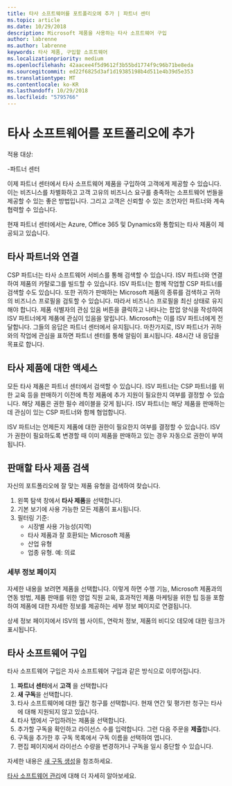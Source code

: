 ```yaml
---
title: 타사 소프트웨어를 포트폴리오에 추가 | 파트너 센터
ms.topic: article
ms.date: 10/29/2018
description: Microsoft 제품을 사용하는 타사 소프트웨어 구입
author: labrenne
ms.author: labrenne
keywords: 타사 제품, 구입할 소프트웨어
ms.localizationpriority: medium
ms.openlocfilehash: 42aacee4f5d9612f3b55bd1774f9c96b71be8eda
ms.sourcegitcommit: ed22f6825d3af1d19385198b4d511e4b39d5e353
ms.translationtype: MT
ms.contentlocale: ko-KR
ms.lasthandoff: 10/29/2018
ms.locfileid: "5795766"
---
```

# <a name="add-third-party-software-to-your-portfolio"></a>타사 소프트웨어를 포트폴리오에 추가

적용 대상:

-파트너 센터

이제 파트너 센터에서 타사 소프트웨어 제품을 구입하여 고객에게 제공할 수 있습니다. 이는 비즈니스를 차별화하고 고객 고유의 비즈니스 요구를 충족하는 소프트웨어 번들을 제공할 수 있는 좋은 방법입니다. 그리고 고객은 신뢰할 수 있는 조언자인 파트너와 계속 협력할 수 있습니다.

현재 파트너 센터에서는 Azure, Office 365 및 Dynamics와 통합되는 타사 제품이 제공되고 있습니다. 

## <a name="connect-with-third-party-partners"></a>타사 파트너와 연결
 
CSP 파트너는 타사 소프트웨어 서비스를 통해 검색할 수 있습니다. ISV 파트너와 연결하여 제품의 카탈로그를 빌드할 수 있습니다. ISV 파트너는 함께 작업할 CSP 파트너를 검색할 수도 있습니다. 또한 귀하가 판매하는 Microsoft 제품의 종류를 검색하고 귀하의 비즈니스 프로필을 검토할 수 있습니다. 따라서 비즈니스 프로필을 최신 상태로 유지해야 합니다. 제품 식별자의 관심 있음 버튼을 클릭하고 나타나는 팝업 양식을 작성하여 ISV 파트너에게 제품에 관심이 있음을 알립니다. Microsoft는 이를 ISV 파트너에게 전달합니다. 그들의 응답은 파트너 센터에서 유지됩니다. 마찬가지로, ISV 파트너가 귀하와의 작업에 관심을 표하면 파트너 센터를 통해 알림이 표시됩니다. 48시간 내 응답을 목표로 합니다.

## <a name="access-to-third-party-offers"></a>타사 제품에 대한 액세스

모든 타사 제품은 파트너 센터에서 검색할 수 있습니다. ISV 파트너는 CSP 파트너를 위한 교육 등을 판매하기 이전에 특정 제품에 추가 지원이 필요한지 여부를 결정할 수 있습니다. 해당 제품은 권한 필수 레이블을 갖게 됩니다. ISV 파트너는 해당 제품을 판매하는 데 관심이 있는 CSP 파트너와 함께 협업합니다. 

ISV 파트너는 언제든지 제품에 대한 권한이 필요한지 여부를 결정할 수 있습니다. ISV가 권한이 필요하도록 변경할 때 이미 제품을 판매하고 있는 경우 자동으로 권한이 부여 됩니다.

## <a name="discover-third-party-products-you-want-to-sell"></a>판매할 타사 제품 검색

자신의 포트폴리오에 잘 맞는 제품 유형을 검색하여 찾습니다. 

1. 왼쪽 탐색 창에서 **타사 제품**을 선택합니다.
2. 기본 보기에 사용 가능한 모든 제품이 표시됩니다.
3. 필터링 기준:
    - 시장별 사용 가능성(지역)
    - 타사 제품과 잘 호환되는 Microsoft 제품
    - 산업 유형
    - 업종 유형. 예: 의료

### <a name="the-details-page"></a>세부 정보 페이지

자세한 내용을 보려면 제품을 선택합니다. 이렇게 하면 수행 기능, Microsoft 제품과의 연동 방법, 제품 판매를 위한 영업 직원 교육, 효과적인 제품 마케팅을 위한 팁 등을 포함하여 제품에 대한 자세한 정보를 제공하는 세부 정보 페이지로 연결됩니다.

상세 정보 페이지에서 ISV의 웹 사이트, 연락처 정보, 제품의 비디오 데모에 대한 링크가 표시됩니다. 

## <a name="purchase-the-third-party-software"></a>타사 소프트웨어 구입

타사 소프트웨어 구입은 자사 소프트웨어 구입과 같은 방식으로 이루어집니다. 

1. **파트너 센터**에서 **고객** 을 선택합니다
2. **새 구독**을 선택합니다.
3. 타사 소프트웨어에 대한 월간 청구를 선택합니다. 현재 연간 및 평가판 청구는 타사에 대해 지원되지 않고 있습니다.
4. 타사 탭에서 구입하려는 제품을 선택합니다.
5. 추가할 구독을 확인하고 라이선스 수를 입력합니다. 그런 다음 주문을 **제출**합니다.
6. 구독을 추가한 후 구독 목록에서 구독 이름을 선택하여 엽니다.
7. 편집 페이지에서 라이선스 수량을 변경하거나 구독을 일시 중단할 수 있습니다.

자세한 내용은 [새 구독 생성](create-a-new-subscription.md)을 참조하세요.

[타사 소프트웨어 관리](third-party-help.md)에 대해 더 자세히 알아보세요.  